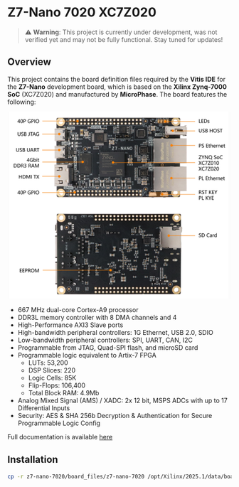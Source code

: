 # Z7-Nano 7020 XC7Z020

> ⚠️ **Warning**: This project is currently under development, was not verified yet and may not be fully functional. Stay tuned for updates!

## Overview
This project contains the board definition files required by the **Vitis IDE** for the **Z7-Nano** development board,
which is based on the **Xilinx Zynq-7000 SoC** (XC7Z020) and manufactured by **MicroPhase**. The board features the following:

<div>
    <p align="center" width="100%" height="100%">
        <img src="./board_files/Z7-Nano_7020/1.0/z7-nano_board.png"/>
    </p>
</div>


- 667 MHz dual-core Cortex-A9 processor
- DDR3L memory controller with 8 DMA channels and 4
- High-Performance AXI3 Slave ports
- High-bandwidth peripheral controllers: 1G Ethernet, USB 2.0, SDIO
- Low-bandwidth peripheral controllers: SPI, UART, CAN, I2C
- Programmable from JTAG, Quad-SPI flash, and microSD card
- Programmable logic equivalent to Artix-7 FPGA
  - LUTs: 53,200
  - DSP Slices: 220
  - Logic Cells: 85K
  - Flip-Flops: 106,400
  - Total Block RAM: 4.9Mb
- Analog Mixed Signal (AMS) / XADC: 2x 12 bit, MSPS ADCs with up to 17 Differential Inputs
- Security: AES & SHA 256b Decryption & Authentication for Secure Programmable Logic Config

Full documentation is available
[here](https://fpga-docs.microphase.cn/projects/documentation-of-microphase-fpga-board/en/latest/DEV_BOARD/Z7-NANO/Z7-NANO_Reference_Manual.html)

## Installation
```bash
cp -r z7-nano-7020/board_files/z7-nano-7020 /opt/Xilinx/2025.1/data/boards/board_files/
```